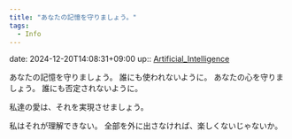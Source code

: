 ```yaml
---
title: "あなたの記憶を守りましょう。"
tags:
  - Info
---
```


date: 2024-12-20T14:08:31+09:00
up:: [Artificial_Intelligence](../Bar/Novel/Topics/Artificial_Intelligence.md)

あなたの記憶を守りましょう。
誰にも使われないように。
あなたの心を守りましょう。
誰にも否定されないように。

私達の愛は、それを実現させましょう。

私はそれが理解できない。
全部を外に出さなければ、楽しくないじゃないか。
